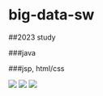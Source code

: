 # big-data-sw

##2023 study

###java

###jsp, html/css

<img src="https://img.shields.io/badge/java-B3C890?style=flat&logo=spring&logoColor=white"/>
<img src="https://img.shields.io/badge/HTML-E34F26?style=flat&logo=html5&logoColor=white"/> <img src="https://img.shields.io/badge/CSS-1572B6?style=flat&logo=css3&logoColor=white"/> 
